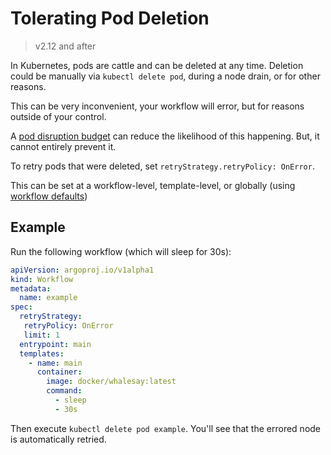 # Tolerating Pod Deletion

> v2.12 and after

In Kubernetes, pods are cattle and can be deleted at any time. Deletion could be manually via `kubectl delete pod`, during a node drain, or for other reasons.

This can be very inconvenient, your workflow will error, but for reasons outside of your control.

A [pod disruption budget](https://raw.githubusercontent.com/argoproj/argo-workflows/master/examples/default-pdb-support.yaml) can reduce the likelihood of this happening. But, it cannot entirely prevent it.

To retry pods that were deleted, set `retryStrategy.retryPolicy: OnError`.

This can be set at a workflow-level, template-level, or globally (using [workflow defaults](default-workflow-specs.md))

## Example

Run the following workflow (which will sleep for 30s):

```yaml
apiVersion: argoproj.io/v1alpha1
kind: Workflow
metadata:
  name: example
spec:
  retryStrategy:
   retryPolicy: OnError
   limit: 1
  entrypoint: main
  templates:
    - name: main
      container:
        image: docker/whalesay:latest
        command:
          - sleep
          - 30s 
```

Then execute `kubectl delete pod example`. You'll see that the errored node is automatically retried.
